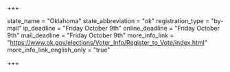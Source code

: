 +++

state_name = "Oklahoma"
state_abbreviation = "ok"
registration_type = "by-mail"
ip_deadline = "Friday October 9th"
online_deadline = "Friday October 9th"
mail_deadline = "Friday October 9th"
more_info_link = "https://www.ok.gov/elections/Voter_Info/Register_to_Vote/index.html"
more_info_link_english_only = "true"

+++